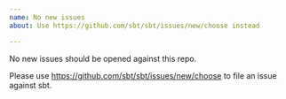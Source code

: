 ```yaml
---
name: No new issues
about: Use https://github.com/sbt/sbt/issues/new/choose instead

---
```


No new issues should be opened against this repo.

Please use https://github.com/sbt/sbt/issues/new/choose to file an issue against sbt.
